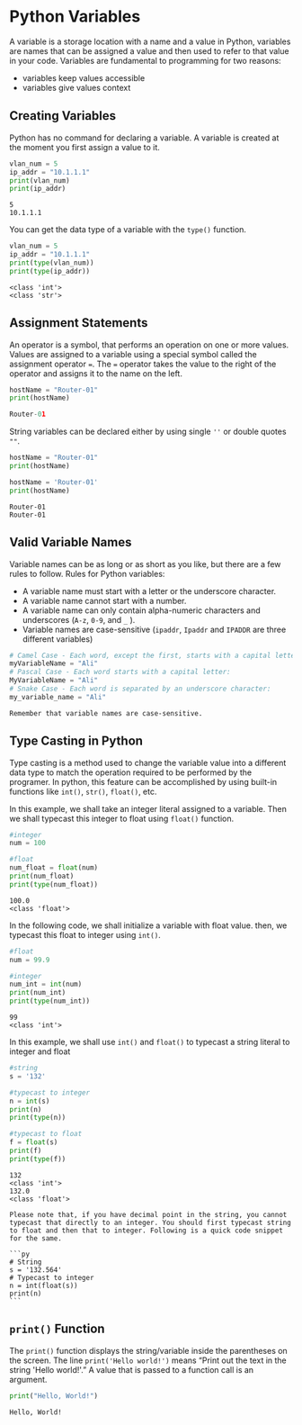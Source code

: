 # Python Variables

A variable is a storage location with a name and a value in Python, variables are names that can be assigned a value and then used to refer to that value in your code. Variables are fundamental to programming for two reasons:

- variables keep values accessible
- variables give values context

## Creating Variables

Python has no command for declaring a variable. A variable is created at the moment you first assign a value to it.

```py
vlan_num = 5
ip_addr = "10.1.1.1"
print(vlan_num)
print(ip_addr)
```

```console
5
10.1.1.1
```

You can get the data type of a variable with the `type()` function.

```py
vlan_num = 5
ip_addr = "10.1.1.1"
print(type(vlan_num))
print(type(ip_addr))
```

```console
<class 'int'>
<class 'str'>
```

## Assignment Statements

An operator is a symbol, that performs an operation on one or more values. Values are assigned to a variable using a special symbol called the assignment operator `=`. The `=` operator takes the value to the right of the operator and assigns it to the name on the left.

```py
hostName = "Router-01"
print(hostName)
```

```py
Router-01
```

String variables can be declared either by using single `''` or double quotes `""`.

```py
hostName = "Router-01"
print(hostName)

hostName = 'Router-01'
print(hostName)
```

```console
Router-01
Router-01
```

## Valid Variable Names

Variable names can be as long or as short as you like, but there are a few rules to follow. Rules for Python variables:

- A variable name must start with a letter or the underscore character.
- A variable name cannot start with a number.
- A variable name can only contain alpha-numeric characters and underscores (`A-z`, `0-9`, and `_` ).
- Variable names are case-sensitive (`ipaddr`, `Ipaddr` and `IPADDR` are three different variables)

```py
# Camel Case - Each word, except the first, starts with a capital letter:
myVariableName = "Ali"
# Pascal Case - Each word starts with a capital letter:
MyVariableName = "Ali"
# Snake Case - Each word is separated by an underscore character:
my_variable_name = "Ali"
```

```{Note}
Remember that variable names are case-sensitive.
```

## Type Casting in Python

Type casting is a method used to change the variable  value into a different data type to match the operation required to be performed by the programer. In python, this feature can be accomplished by using built-in functions like `int()`, `str()`, `float()`, etc.

In this example, we shall take an integer literal assigned to a variable. Then we shall typecast this integer to float using `float()` function.

```py
#integer
num = 100

#float
num_float = float(num)
print(num_float)
print(type(num_float))
```

```console
100.0
<class 'float'>
```

In the following code, we shall initialize a variable with float value. then, we typecast this float to integer using `int()`.

```py
#float
num = 99.9

#integer
num_int = int(num)
print(num_int)
print(type(num_int))
```

```console
99
<class 'int'>
```

In this example, we shall use `int()` and `float()` to typecast a string literal to integer and float

```py
#string
s = '132'

#typecast to integer
n = int(s)
print(n)
print(type(n))

#typecast to float
f = float(s)
print(f)
print(type(f))
```

```console
132
<class 'int'>
132.0
<class 'float'>
```

````{margin}
Please note that, if you have decimal point in the string, you cannot typecast that directly to an integer. You should first typecast string to float and then that to integer. Following is a quick code snippet for the same.

```py
# String
s = '132.564'
# Typecast to integer
n = int(float(s))
print(n)
```
````

## `print()` Function

The `print()` function displays the string/variable inside the parentheses on the screen. The line `print('Hello world!')` means “Print out the text in the string 'Hello world!'.”  A value that is passed to a function call is an argument.

```py
print("Hello, World!")
```

```console
Hello, World!
```

